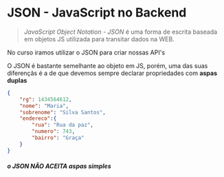# JSON - JavaScript no Backend
> *JavaScript Object Notation - JSON* é uma forma de escrita baseada em objetos JS utilizada para transitar dados na WEB.

No curso iramos utilizar o JSON para criar nossas API's

O JSON é bastante semelhante ao objeto em JS, porém, uma das suas diferençãs é a de que devemos sempre declarar propriedades com **aspas duplas**
```json
{
    "rg": 1434564612,
    "nome": "Maria",
    "sobrenome": "Silva Santos",
    "endereco":{
        "rua": "Rua da paz",
        "numero": 743,
        "bairro": "Graça"
    }
}
```
##### o JSON **NÃO ACEITA** aspas simples